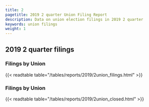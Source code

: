 ```yaml
---
title: 2
pagetitle: 2019 2 quarter Union Filing Report
description: Data on union election filings in 2019 2 quarter 
keywords: union filings
weight: 1
---
```


## 2019 2 quarter filings

### Filings by Union
{{< readtable table="/tables/reports/2019/2union_filings.html" >}}

### Filings by Union
{{< readtable table="/tables/reports/2019/2union_closed.html" >}}
